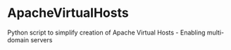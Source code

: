 # ApacheVirtualHosts
Python script to simplify creation of Apache Virtual Hosts - Enabling multi-domain servers
